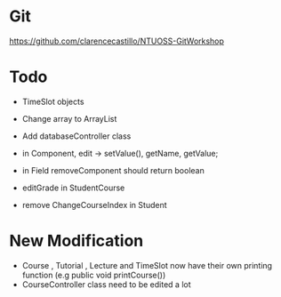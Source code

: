 # Git

https://github.com/clarencecastillo/NTUOSS-GitWorkshop

# Todo

- TimeSlot objects

- Change array to ArrayList

- Add databaseController class

- in Component, edit -> setValue(), getName, getValue;

- in Field removeComponent should return boolean

- editGrade in StudentCourse

- remove ChangeCourseIndex in Student

# New Modification
- Course , Tutorial , Lecture and TimeSlot now have their own printing function
(e.g public void printCourse())
- CourseController class need to be edited a lot 
